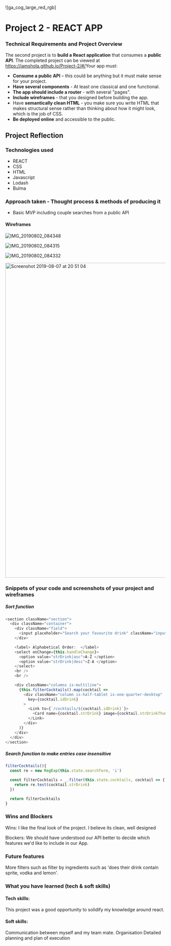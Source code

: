![ga_cog_large_red_rgb]

# Project 2 - REACT APP

### Technical Requirements and Project Overview
The second project is to **build a React application** that consumes a **public API**.
The completed project can be viewed at https://iamshola.github.io/Project-2/#/
​
Your app must:
​
* **Consume a public API** – this could be anything but it must make sense for your project.
* **Have several components** - At least one classical and one functional.
* **The app should include a router** - with several "pages".
* **Include wireframes** - that you designed before building the app.
* Have **semantically clean HTML** - you make sure you write HTML that makes structural sense rather than thinking about how it might look, which is the job of CSS.
* **Be deployed online** and accessible to the public.


## Project Reflection

### Technologies used
  - REACT
  - CSS
  - HTML
  - Javascript
  - Lodash
  - Bulma

### Approach taken - Thought process & methods of producing it
  - Basic MVP including couple searches from a public API

#### Wireframes
![IMG_20190802_084348](https://user-images.githubusercontent.com/43203736/62653578-b9ad1e80-b955-11e9-8ee5-b37f6ab0aa11.jpg)

![IMG_20190802_084315](https://user-images.githubusercontent.com/43203736/62653654-e3664580-b955-11e9-9693-7aed03f7f966.jpg)

![IMG_20190802_084332](https://user-images.githubusercontent.com/43203736/62653660-e7926300-b955-11e9-8271-d9dcf66a0a09.jpg)

<img width="985" alt="Screenshot 2019-08-07 at 20 51 04" src="https://user-images.githubusercontent.com/43203736/62653333-43a8b780-b955-11e9-9b02-16e93e092d10.png">


###  Snippets of your code and screenshots of your project and wireframes

##### Sort function
```Javascript
<section className="section">
  <div className="container">
    <div className="field">
      <input placeholder="Search your favourite drink" className="input" onKeyUp={this.handleKeyUp}/>
    </div>

    <label> Alphabetical Order:  </label>
    <select onChange={this.handleChange}>
      <option value="strDrink|asc">A-Z </option>
      <option value="strDrink|desc">Z-A </option>
    </select>
    <br />
    <br />

    <div className="columns is-multiline">
      {this.filterCocktails().map(cocktail =>
        <div className="column is-half-tablet is-one-quarter-desktop"
          key={cocktail.idDrink}
        >
          <Link to={`/cocktails/${cocktail.idDrink}`}>
            <Card name={cocktail.strDrink} image={cocktail.strDrinkThumb}/>
          </Link>
        </div>
      )}
    </div>
  </div>
</section>
```

##### Search function to make entries case insensitive
``` Javascript
filterCocktails(){
  const re = new RegExp(this.state.searchTerm, 'i')

  const filterCocktails = _.filter(this.state.cocktails, cocktail => {
    return re.test(cocktail.strDrink)
  })

  return filterCocktails
}
```

### Wins and Blockers
Wins:
I like the final look of the project. I believe its clean, well designed

Blockers:
We should have understood our API better to decide which features we'd like to include in our App.

### Future features
   More filters such as filter by ingredients such as 'does their drink contain sprite, vodka and lemon'.


### What you have learned (tech & soft skills)

#### Tech skills:
This project was a good opportunity to solidify my knowledge around react.

#### Soft skills:
Communication between myself and my team mate.
Organisation
Detailed planning and plan of execution

​

